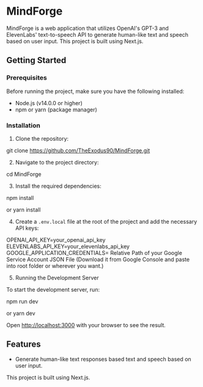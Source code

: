 # MindForge

MindForge is a web application that utilizes OpenAI's GPT-3 and ElevenLabs' text-to-speech API to generate human-like text and speech based on user input. This project is built using Next.js.

## Getting Started

### Prerequisites

Before running the project, make sure you have the following installed:

- Node.js (v14.0.0 or higher)
- npm or yarn (package manager)

### Installation

1. Clone the repository:
   
git clone https://github.com/TheExodus90/MindForge.git


2. Navigate to the project directory:

cd MindForge


3. Install the required dependencies:

npm install

or
yarn install


4. Create a `.env.local` file at the root of the project and add the necessary API keys:


OPENAI_API_KEY=your_openai_api_key
ELEVENLABS_API_KEY=your_elevenlabs_api_key
GOOGLE_APPLICATION_CREDENTIALS= Relative Path of your Google Service Account JSON File (Download it from Google Console and paste into root folder or wherever you want.)


5. Running the Development Server

To start the development server, run:

npm run dev

or
yarn dev


Open [http://localhost:3000](http://localhost:3000) with your browser to see the result.

## Features

- Generate human-like text responses based text and speech based on user input. 

This project is built using Next.js.
